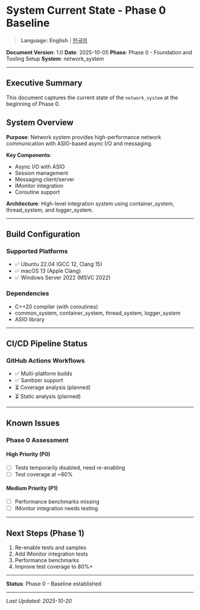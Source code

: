 # System Current State - Phase 0 Baseline

> **Language:** **English** | [한국어](CURRENT_STATE_KO.md)

**Document Version**: 1.0
**Date**: 2025-10-05
**Phase**: Phase 0 - Foundation and Tooling Setup
**System**: network_system

---

## Executive Summary

This document captures the current state of the `network_system` at the beginning of Phase 0.

## System Overview

**Purpose**: Network system provides high-performance network communication with ASIO-based async I/O and messaging.

**Key Components**:
- Async I/O with ASIO
- Session management
- Messaging client/server
- IMonitor integration
- Coroutine support

**Architecture**: High-level integration system using container_system, thread_system, and logger_system.

---

## Build Configuration

### Supported Platforms
- ✅ Ubuntu 22.04 (GCC 12, Clang 15)
- ✅ macOS 13 (Apple Clang)
- ✅ Windows Server 2022 (MSVC 2022)

### Dependencies
- C++20 compiler (with coroutines)
- common_system, container_system, thread_system, logger_system
- ASIO library

---

## CI/CD Pipeline Status

### GitHub Actions Workflows
- ✅ Multi-platform builds
- ✅ Sanitizer support
- ⏳ Coverage analysis (planned)
- ⏳ Static analysis (planned)

---

## Known Issues

### Phase 0 Assessment

#### High Priority (P0)
- [ ] Tests temporarily disabled, need re-enabling
- [ ] Test coverage at ~60%

#### Medium Priority (P1)
- [ ] Performance benchmarks missing
- [ ] IMonitor integration needs testing

---

## Next Steps (Phase 1)

1. Re-enable tests and samples
2. Add IMonitor integration tests
3. Performance benchmarks
4. Improve test coverage to 80%+

---

**Status**: Phase 0 - Baseline established

---

*Last Updated: 2025-10-20*
